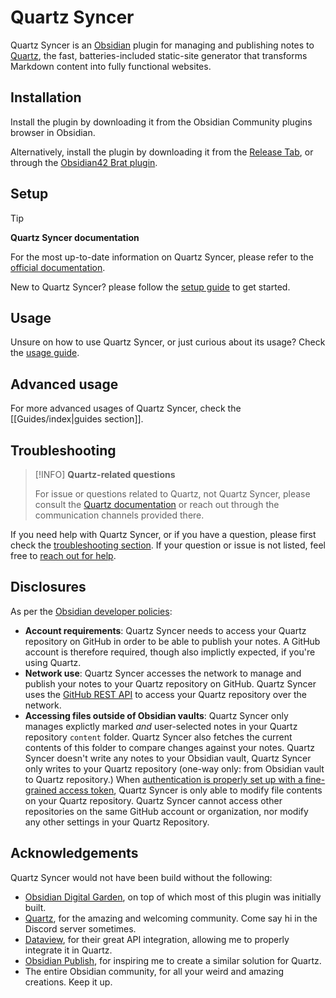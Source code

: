 # Quartz Syncer

Quartz Syncer is an [Obsidian](https://obsidian.md/) plugin for managing and publishing notes to [Quartz](https://quartz.jzhao.xyz/), the fast, batteries-included static-site generator that transforms Markdown content into fully functional websites.

## Installation

Install the plugin by downloading it from the Obsidian Community plugins browser in Obsidian.

Alternatively, install the plugin by downloading it from the [Release Tab](https://github.com/saberzero1/quartz-syncer/releases), or through the [Obsidian42 Brat plugin](https://github.com/TfTHacker/obsidian42-brat).

## Setup

> [!TIP]
> **Quartz Syncer documentation**
>
> For the most up-to-date information on Quartz Syncer, please refer to the [official documentation](https://saberzero1.github.io/quartz-syncer-docs/).

New to Quartz Syncer? please follow the [setup guide](https://saberzero1.github.io/quartz-syncer-docs/Setup-Guide) to get started.

## Usage

Unsure on how to use Quartz Syncer, or just curious about its usage? Check the [usage guide](https://saberzero1.github.io/quartz-syncer-docs/Usage-Guide).

## Advanced usage

For more advanced usages of Quartz Syncer, check the [[Guides/index|guides section]].

## Troubleshooting

> [!INFO]
> **Quartz-related questions**
>
> For issue or questions related to Quartz, not Quartz Syncer, please consult the [Quartz documentation](https://quartz.jzhao.xyz/) or reach out through the communication channels provided there.

If you need help with Quartz Syncer, or if you have a question, please first check the [troubleshooting section](https://saberzero1.github.io/quartz-syncer-docs/Troubleshooting/). If your question or issue is not listed, feel free to [reach out for help](https://saberzero1.github.io/quartz-syncer-docs/Troubleshooting/#i-have-a-different-issue-not-listed-here).

## Disclosures

As per the [Obsidian developer policies](https://docs.obsidian.md/Developer+policies#Disclosures):

- **Account requirements**: Quartz Syncer needs to access your Quartz repository on GitHub in order to be able to publish your notes. A GitHub account is therefore required, though also implictly expected, if you're using Quartz.
- **Network use**: Quartz Syncer accesses the network to manage and publish your notes to your Quartz repository on GitHub. Quartz Syncer uses the [GitHub REST API](https://docs.github.com/en/rest) to access your Quartz repository over the network.
- **Accessing files outside of Obsidian vaults**: Quartz Syncer only manages explictly marked *and* user-selected notes in your Quartz repository `content` folder. Quartz Syncer also fetches the current contents of this folder to compare changes against your notes. Quartz Syncer doesn't write any notes to your Obsidian vault, Quartz Syncer only writes to your Quartz repository (one-way only: from Obsidian vault to Quartz repository.) When [authentication is properly set up with a fine-grained access token](https://saberzero1.github.io/quartz-syncer-docs/Guides/Generating-an-access-token#generating-a-fine-grained-access-token), Quartz Syncer is only able to modify file contents on your Quartz repository. Quartz Syncer cannot access other repositories on the same GitHub account or organization, nor modify any other settings in your Quartz Repository.

## Acknowledgements

Quartz Syncer would not have been build without the following:

- [Obsidian Digital Garden](https://dg-docs.ole.dev/), on top of which most of this plugin was initially built.
- [Quartz](https://quartz.jzhao.xyz/), for the amazing and welcoming community. Come say hi in the Discord server sometimes.
- [Dataview](https://blacksmithgu.github.io/obsidian-dataview/), for their great API integration, allowing me to properly integrate it in Quartz.
- [Obsidian Publish](https://obsidian.md/publish), for inspiring me to create a similar solution for Quartz.
- The entire Obsidian community, for all your weird and amazing creations. Keep it up.

